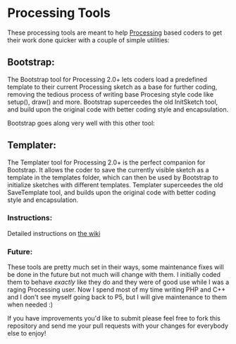 # Processing Tools

These processing tools are meant to help [Processing](http://processing.org) based coders to get their work done quicker with a couple of simple utilities:

## Bootstrap:

The Bootstrap tool for Processing 2.0+ lets coders load a predefined template to their current Processing sketch as a base for further coding, removing the tedious process of writing base Procesing style code like setup(), draw() and more. Bootstrap superceedes the old InitSketch tool, and build upon the original code with better coding style and encapsulation.

Bootstrap goes along very well with this other tool:

## Templater:

The Templater tool for Processing 2.0+ is the perfect companion for Bootstrap. It allows the coder to save the currently visible sketch as a template in the templates folder, which can then be used by Bootstrap to initialize sketches with different templates. Templater superceedes the old SaveTemplate tool, and builds upon the original code with better coding style and encapsulation.

### Instructions:

Detailed instructions on [the wiki](https://github.com/poifox/processing-tools/wiki)

### Future:

These tools are pretty much set in their ways, some maintenance fixes will be done in the future but not much will change with them. I initially coded them to behave _exactly_ like they do and they were of good use while I was a raging Processing user. Now I spend most of my time writing PHP and C++ and I don't see myself going back to P5, but I will give maintenance to them when needed :)

If you have improvements you'd like to submit please feel free to fork this repository and send me your pull requests with your changes for everybody else to enjoy!